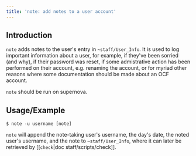 ```yaml
---
title: 'note: add notes to a user account'
---
```


## Introduction

`note` adds notes to the user's entry in `~staff/User_Info`. It is used to log
important information about a user, for example, if they've been sorried
(and why), if their password was reset, if some admistrative action has been
performed on their account, e.g. renaming the account, or for myriad other
reasons where some documentation should be made about an OCF account.

`note` should be run on supernova.

## Usage/Example

    $ note -u username [note]

`note` will append the note-taking user's username, the day's date, the noted
user's username, and the note to `~staff/User_Info`, where it can later be retrieved by
[[`check`|doc staff/scripts/check]].
